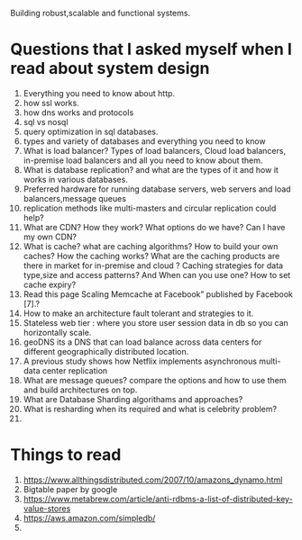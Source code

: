 Building robust,scalable and functional systems.

# Questions that I asked myself when I read about system design

1. Everything you need to know about http.
2. how ssl works.
3. how dns works and protocols 
4. sql vs nosql
5. query optimization in sql databases.
6. types and variety of databases and everything you need to know
7. What is load balancer? Types of load balancers, Cloud load balancers, in-premise load balancers and all you need to know about them.
8. What is database replication? and what are the types of it and how it works in various databases.
9. Preferred hardware for running database servers, web servers and load balancers,message queues 
10. replication methods like multi-masters and circular replication could help?
11. What are CDN? How they work? What options do we have? Can I have my own CDN?
12. What is cache? what are caching algorithms? How to build your own caches? How the caching works? What are the caching products are there in market for in-premise and cloud ? Caching strategies for data type,size and access patterns? And When can you use one? How to set cache expiry? 
13. Read this page Scaling Memcache at Facebook” published by Facebook [7].?
14. How to make an architecture fault tolerant and strategies to it.
15. Stateless web tier : where you store user session data in db so you can horizontally scale.
16. geoDNS its a DNS that can load balance across data centers for different geographically distributed location.
17. A previous study shows how Netflix implements asynchronous multi-data center replication
18. What are message queues? compare the options and how to use them and build architectures on top.
19. What are Database Sharding algorithams and approaches?
20. What is resharding when its required and what is celebrity problem?
21. 


# Things to read
1. https://www.allthingsdistributed.com/2007/10/amazons_dynamo.html
2. Bigtable paper by google
3. https://www.metabrew.com/article/anti-rdbms-a-list-of-distributed-key-value-stores
4. https://aws.amazon.com/simpledb/
5. 
